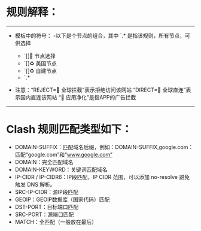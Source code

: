 # 规则解释：
---

- 模板中的符号：
 -以下是个节点的组合，其中 `.* 是指该规则，所有节点，可供选择
   - `[]🚀 节点选择
   - `[]♻️ 美国节点
   - `[]♻️ 自建节点
   - `.*

- 注意：“REJECT=🛑 全球拦截”表示拒绝访问该网站
        “DIRECT=🎯 全球直连”表示国内直连该网站
        “🍃 应用净化”是指APP的广告拦截

---

# Clash 规则匹配类型如下：

- DOMAIN-SUFFIX：匹配域名后缀，例如：DOMAIN-SUFFIX,google.com：匹配“google.com”和“www.google.com”
- DOMAIN：完全匹配域名
- DOMAIN-KEYWORD：关键词匹配域名
- IP-CIDR / IP-CIDR6：IP段匹配，IP CIDR 范围，可以添加 no-resolve 避免触发 DNS 解析。
- SRC-IP-CIDR：源IP段匹配
- GEOIP：GEOIP数据库（国家代码）匹配
- DST-PORT：目标端口匹配
- SRC-PORT：源端口匹配
- MATCH：全匹配（一般放在最后）

